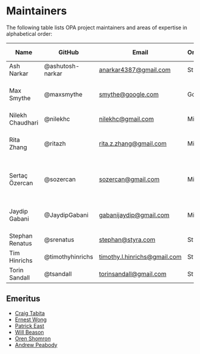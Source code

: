# Maintainers

The following table lists OPA project maintainers and areas of expertise in alphabetical order:

| Name | GitHub | Email | Organization | Repositories/Area of Expertise | Added/Renewed On |
| --- | --- | --- | --- | --- |------------------|
| Ash Narkar | @ashutosh-narkar | anarkar4387@gmail.com | Styra | opa, opa-envoy-plugin | 2024-03-31       |
| Max Smythe | @maxsmythe | smythe@google.com | Google | frameworks/constraints, gatekeeper, gatekeeper-library, cert-controller | 2024-03-31       |
| Nilekh Chaudhari | @nilekhc | nilekhc@gmail.com | Microsoft | gatekeeper-library | 2024-03-31       |
| Rita Zhang | @ritazh | rita.z.zhang@gmail.com | Microsoft | frameworks/constraints, gatekeeper, gatekeeper-library, cert-controller | 2024-03-31       |
| Sertaç Özercan | @sozercan | sozercan@gmail.com | Microsoft | gatekeeper, gatekeeper-library, cert-controller, gatekeeper-external-data-provider | 2024-03-31       |
| Jaydip Gabani | @JaydipGabani | gabanijaydip@gmail.com | Microsoft | frameworks/constraints, gatekeeper, gatekeeper-library, cert-controller | 2024-11-06       |
| Stephan Renatus | @srenatus | stephan@styra.com | Styra | opa | 2024-03-31       |
| Tim Hinrichs | @timothyhinrichs | timothy.l.hinrichs@gmail.com | Styra | all repositories | 2024-03-31       |
| Torin Sandall | @tsandall | torinsandall@gmail.com | Styra | all repositories | 2024-03-31       |

## Emeritus

* [Craig Tabita](https://github.com/ctab)
* [Ernest Wong](https://github.com/chewong)
* [Patrick East](https://github.com/patrick-east)
* [Will Beason](https://github.com/willbeason)
* [Oren Shomron](https://github.com/shomron)
* [Andrew Peabody](https://github.com/apeabody)
